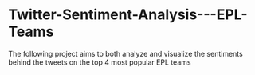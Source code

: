 # Twitter-Sentiment-Analysis---EPL-Teams
The following project aims to both analyze and visualize the sentiments behind the tweets on the top 4 most popular EPL teams
